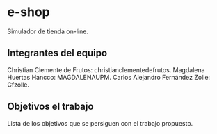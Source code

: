 # e-shop

Simulador de tienda on-line.

## Integrantes del equipo

Christian Clemente de Frutos: christianclementedefrutos.
Magdalena Huertas Hancco: MAGDALENAUPM.
Carlos Alejandro Fernández Zolle: Cfzolle. 

## Objetivos el trabajo

Lista de los objetivos que se persiguen con el trabajo propuesto.
